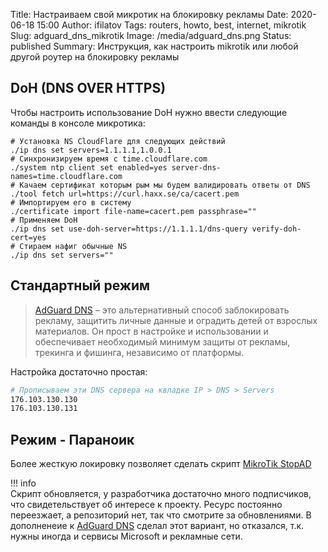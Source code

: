 Title: Настраиваем свой микротик на блокировку рекламы
Date: 2020-06-18 15:00
Author: ifilatov
Tags: routers, howto, best, internet, mikrotik
Slug: adguard_dns_mikrotik
Image: /media/adguard_dns.png
Status: published
Summary: Инструкция, как настроить mikrotik или любой другой роутер на блокировку рекламы

## DoH (DNS OVER HTTPS)

Чтобы настроить использование DoH нужно ввести следующие команды в консоле микротика:

```
# Установка NS CloudFlare для следующих действий
./ip dns set servers=1.1.1.1,1.0.0.1
# Синхронизируем время с time.cloudflare.com
./system ntp client set enabled=yes server-dns-names=time.cloudflare.com
# Качаем сертификат которым рым мы будем валидировать ответы от DNS
./tool fetch url=https://curl.haxx.se/ca/cacert.pem
# Импортируем его в систему
./certificate import file-name=cacert.pem passphrase=""
# Применяем DoH
./ip dns set use-doh-server=https://1.1.1.1/dns-query verify-doh-cert=yes
# Стираем нафиг обычные NS
./ip dns set servers=""
```

## Стандартный режим

> [AdGuard DNS](https://adguard.com/ru/adguard-dns/overview.html) – это альтернативный способ заблокировать рекламу, защитить личные данные и оградить детей от взрослых материалов. Он прост в настройке и использовании и обеспечивает необходимый минимум защиты от рекламы, трекинга и фишинга, независимо от платформы.

Настройка достаточно простая:

``` bash
# Прописываем эти DNS сервера на квладке IP > DNS > Servers
176.103.130.130
176.103.130.131
```

## Режим - Параноик

Более жесткую локировку позволяет сделать скрипт [MikroTik StopAD](https://stopad.hook.sh)

!!! info  
    Скрипт обновляется, у разработчика достаточно много подписчиков, что свидетельствует об интересе к проекту.
    Ресурс постоянно переезжает, а репозиторий нет, так что смотрите за обновлениями.
    В дополненеие к [AdGuard DNS](https://adguard.com/ru/adguard-dns/overview.html) сделал этот вариант, но отказался, т.к. нужны иногда и сервисы Microsoft и рекламные сети.
